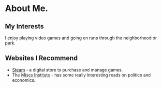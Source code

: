 # About Me.
## My Interests
I enjoy playing video games and going on runs through the neighborhood or park.
## Websites I Recommend
  - [Steam](https://store.steampowered.com/) - a digital store to purchase and manage games.
  - The [Mises Institute](https://mises.org/) - has some really interesting reads on politics and economics.
